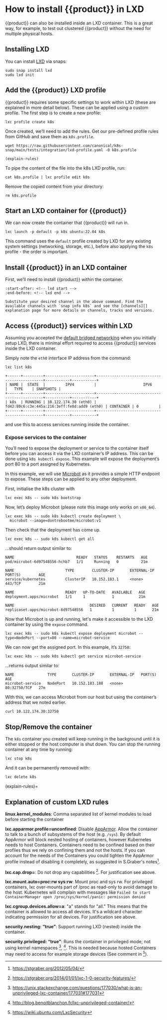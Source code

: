 # How to install {{product}} in LXD

{{product}} can also be installed inside an LXD container. This is a
great way, for example, to test out clustered {{product}} without the
need for multiple physical hosts.

## Installing LXD

You can install [LXD] via snaps:

```
sudo snap install lxd
sudo lxd init
```

## Add the {{product}} LXD profile

{{product}} requires some specific settings to work within LXD (these
are explained in more detail below). These can be applied using a custom
profile. The first step is to create a new profile:

```
lxc profile create k8s
```

Once created, we’ll need to add the rules.
Get our pre-defined profile rules from GitHub and save them as `k8s.profile`.

<!-- markdownlint-disable -->
```
wget https://raw.githubusercontent.com/canonical/k8s-snap/main/tests/integration/lxd-profile.yaml -O k8s.profile
```
<!-- markdownlint-restore -->

```{note} For an explanation of the settings in this file, [see below]
(explain-rules)
```

To pipe the content of the file into the k8s LXD profile, run:

```
cat k8s.profile | lxc profile edit k8s
```

Remove the copied content from your directory:

```
rm k8s.profile
```

## Start an LXD container for {{product}}

We can now create the container that {{product}} will run in.

```
lxc launch -p default -p k8s ubuntu:22.04 k8s
```

This command uses the `default` profile created by LXD for any
existing system settings (networking, storage, etc.), before
also applying the `k8s` profile - the order is important.

## Install {{product}} in an LXD container

First, we’ll need to install {{product}} within the container.

```{literalinclude} ../../../_parts/install.md
:start-after: <!-- lxd start -->
:end-before: <!-- lxd end -->
```

```{note}
Substitute your desired channel in the above command. Find the
available channels with `snap info k8s` and see the [channels][]
explanation page for more details on channels, tracks and versions.
```

## Access {{product}} services within LXD

Assuming you accepted the [default bridged
networking][default-bridged-networking] when you initially setup LXD, there is
minimal effort required to access {{product}} services inside the LXD
container.

Simply note the `eth0` interface IP address from the command:

<!-- markdownlint-disable -->
```
lxc list k8s
```
```
+------+---------+----------------------+----------------------------------------------+-----------+-----------+
| NAME |  STATE  |         IPV4         |                     IPV6                     |   TYPE    | SNAPSHOTS |
+------+---------+----------------------+----------------------------------------------+-----------+-----------+
| k8s  | RUNNING | 10.122.174.30 (eth0) | fd42:80c6:c3e:445a:216:3eff:fe8d:add9 (eth0) | CONTAINER | 0         |
+------+---------+----------------------+----------------------------------------------+-----------+-----------+
```

<!-- markdownlint-restore -->

and use this to access services running inside the container.

### Expose services to the container

You’ll need to expose the deployment or service to the container itself before
you can access it via the LXD container’s IP address. This can be done using
`k8s kubectl expose`. This example will expose the deployment’s port 80 to a
port assigned by Kubernetes.

In this example, we will use [Microbot] as it provides a simple HTTP endpoint
to expose. These steps can be applied to any other deployment.

First, initialise the k8s cluster with

```
lxc exec k8s -- sudo k8s bootstrap
```

Now, let’s deploy Microbot (please note this image only works on `x86_64`).

```
lxc exec k8s -- sudo k8s kubectl create deployment \
  microbot --image=dontrebootme/microbot:v1
```

Then check that the deployment has come up.

```
lxc exec k8s -- sudo k8s kubectl get all
```

...should return output similar to:

<!-- markdownlint-disable -->
```
NAME                            READY   STATUS    RESTARTS   AGE
pod/microbot-6d97548556-hchb7   1/1     Running   0          21m

NAME                       TYPE        CLUSTER-IP       EXTERNAL-IP   PORT(S)        AGE
service/kubernetes         ClusterIP   10.152.183.1     <none>        443/TCP        21m

NAME                       READY   UP-TO-DATE   AVAILABLE   AGE
deployment.apps/microbot   1/1     1            1           21m

NAME                                  DESIRED   CURRENT   READY   AGE
replicaset.apps/microbot-6d97548556   1         1         1       21m
```
<!-- markdownlint-restore -->

Now that Microbot is up and running, let's make it accessible to the LXD
container by using the `expose` command.

<!-- markdownlint-disable -->

```
lxc exec k8s -- sudo k8s kubectl expose deployment microbot --type=NodePort --port=80 --name=microbot-service
```

<!-- markdownlint-restore -->

We can now get the assigned port. In this example, it’s `32750`:

```
lxc exec k8s -- sudo k8s kubectl get service microbot-service
```

...returns output similar to:

```
NAME               TYPE       CLUSTER-IP       EXTERNAL-IP   PORT(S)        AGE
microbot-service   NodePort   10.152.183.188   <none>        80:32750/TCP   27m
```

With this, we can access Microbot from our host but using the container’s
address that we noted earlier.

```
curl 10.122.174.30:32750
```

## Stop/Remove the container

The `k8s` container you created will keep running in the background until it is
either stopped or the host computer is shut down. You can stop the running
container at any time by running:

```
lxc stop k8s
```

And it can be permanently removed with:

```
lxc delete k8s
```

(explain-rules)=

## Explanation of custom LXD rules

**linux.kernel_modules**: Comma separated list of kernel modules to load before
starting the container

**lxc.apparmor.profile=unconfined**: Disable [AppArmor]. Allow the container to
talk to a bunch of subsystems of the host (e.g. `/sys`). By default AppArmor
will block nested hosting of containers, however Kubernetes needs to host
Containers. Containers need to be confined based on their profiles thus we rely
on confining them and not the hosts. If you can account for the needs of the
Containers you could tighten the AppArmor profile instead of disabling it
completely, as suggested in S.Graber's notes[^1].

**lxc.cap.drop=**: Do not drop any capabilities [^2]. For justification see
above.

**lxc.mount.auto=proc:rw sys:rw**: Mount proc and sys rw. For privileged
containers, lxc over-mounts part of /proc as read-only to avoid damage to the
host. Kubernetes will complain with messages like `Failed to start
ContainerManager open /proc/sys/kernel/panic: permission denied`

**lxc.cgroup.devices.allow=a**: "a" stands for "all." This means that the
container is allowed to access all devices. It's a wildcard character
indicating permission for all devices. For justification see above.

**security.nesting: “true”**: Support running LXD (nested) inside the
container.

**security.privileged: “true”**: Runs the container in privileged mode, not
using kernel namespaces [^3], [^4]. This is needed because hosted Containers may
need to access for example storage devices (See comment in [^5]).

<!-- LINKS -->
<!-- markdownlint-disable MD034 -->
[^1]: https://stgraber.org/2012/05/04/
[^2]: https://stgraber.org/2014/01/01/lxc-1-0-security-features/
[^3]: https://unix.stackexchange.com/questions/177030/what-is-an-unprivileged-lxc-container/177031#177031
[^4]: http://blog.benoitblanchon.fr/lxc-unprivileged-container/
[^5]: https://wiki.ubuntu.com/LxcSecurity

[LXD]: https://canonical.com/lxd
[default-bridged-networking]: https://ubuntu.com/blog/lxd-networking-lxdbr0-explained
[Microbot]: https://github.com/dontrebootme/docker-microbot
[AppArmor]: https://apparmor.net/
[channels]: ../../explanation/channels
